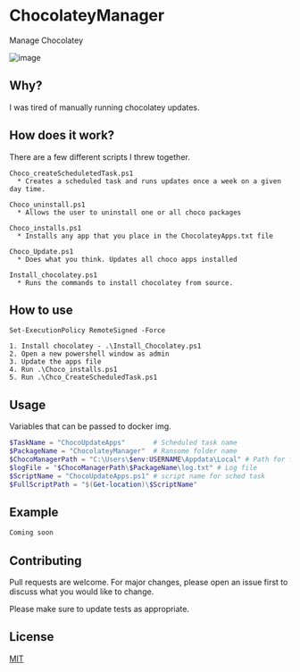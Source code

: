 # ChocolateyManager
Manage Chocolatey 

![image](https://user-images.githubusercontent.com/15201245/115968220-6188c800-a4fc-11eb-9d2b-e2f101d1112c.png)


## Why? 
I was tired of manually running chocolatey updates.

## How does it work? 

There are a few different scripts I threw together. 
```
Choco_createScheduletedTask.ps1
  * Creates a scheduled task and runs updates once a week on a given day time. 

Choco_uninstall.ps1
  * Allows the user to uninstall one or all choco packages 

Choco_installs.ps1
  * Installs any app that you place in the ChocolateyApps.txt file 

Choco_Update.ps1
  * Does what you think. Updates all choco apps installed

Install_chocolatey.ps1
  * Runs the commands to install chocolatey from source.
```

## How to use

```
Set-ExecutionPolicy RemoteSigned -Force 

1. Install chocolatey - .\Install_Chocolatey.ps1
2. Open a new powershell window as admin
3. Update the apps file
4. Run .\Choco_installs.ps1
5. Run .\Chco_CreateScheduledTask.ps1

```

## Usage

Variables that can be passed to docker img. 
```powershell
$TaskName = "ChocoUpdateApps"       # Scheduled task name 
$PackageName = "ChocolateyManager"  # Ransome folder name 
$ChocoManagerPath = "C:\Users\$env:USERNAME\Appdata\Local" # Path for files and logs 
$logFile = "$ChocoManagerPath\$PackageName\log.txt" # Log file 
$ScriptName = "ChocoUpdateApps.ps1" # script name for sched task
$FullScriptPath = "$(Get-location)\$ScriptName"
```

## Example 

```powershell 
Coming soon
```


## Contributing
Pull requests are welcome. For major changes, please open an issue first to discuss what you would like to change.

Please make sure to update tests as appropriate.

## License
[MIT](https://choosealicense.com/licenses/mit/)
